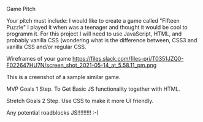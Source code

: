 Game Pitch

Your pitch must include:
I would like to create a game called "Fifteen Puzzle"
I played it when was a teenager and thought it would be cool to programm it.
For this project I will need to use JavaScript, HTML, and probably vanilla CSS (wondering what is the difference between, CSS3 and vanilla CSS and/or regular CSS.


Wireframes of your game
https://files.slack.com/files-pri/T0351JZQ0-F022647HU7N/screen_shot_2021-05-14_at_5.58.11_pm.png

This is a creenshot of a sample similar game.


MVP Goals
1 Step. To Get Basic JS functionality together with HTML.


Stretch Goals
2 Step. Use CSS to make it more UI friendly.

Any potential roadblocks
JS!!!!!!!!! :-)
